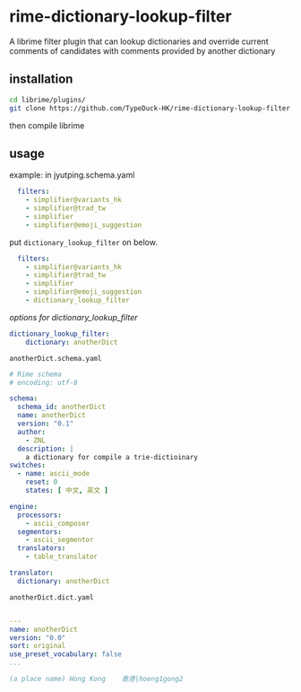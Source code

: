 # rime-dictionary-lookup-filter
A librime filter plugin that can lookup dictionaries and override current comments of candidates with comments provided by another dictionary

## installation

```bash
cd librime/plugins/
git clone https://github.com/TypeDuck-HK/rime-dictionary-lookup-filter.git dictionary_plugin
```

then compile librime

## usage

example: in jyutping.schema.yaml
```yaml
  filters:
    - simplifier@variants_hk
    - simplifier@trad_tw
    - simplifier
    - simplifier@emoji_suggestion
```
put `dictionary_lookup_filter` on below.

```yaml
  filters:
    - simplifier@variants_hk
    - simplifier@trad_tw
    - simplifier
    - simplifier@emoji_suggestion
    - dictionary_lookup_filter
```

*options for dictionary_lookup_filter*

```yaml
dictionary_lookup_filter:
    dictionary: anotherDict
```

`anotherDict.schema.yaml`

```yaml
# Rime schema
# encoding: utf-8

schema:
  schema_id: anotherDict
  name: anotherDict
  version: "0.1"
  author:
    - ZNL
  description: |
    a dictionary for compile a trie-dictioinary
switches:
  - name: ascii_mode
    reset: 0
    states: [ 中文, 英文 ]

engine:
  processors:
    - ascii_composer
  segmentors:
    - ascii_segmentor
  translators:
    - table_translator

translator:
  dictionary: anotherDict
```

`anotherDict.dict.yaml`

```yaml

---
name: anotherDict
version: "0.0"
sort: original
use_preset_vocabulary: false
...

(a place name) Hong Kong	香港|hoeng1gong2
```
